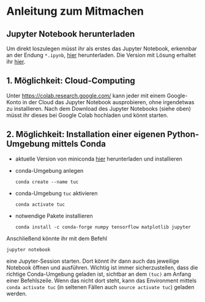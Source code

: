 # Anleitung zum Mitmachen

## Jupyter Notebook herunterladen

Um direkt loszulegen müsst ihr als erstes das Jupyter Notebook, erkennbar an der Endung `*.ipynb`, <a href="https://raw.githubusercontent.com/janblechschmidt/TUC_Tage/master/TUC_Tage_2020_Mathe_und_KI.ipynb" download>hier</a> herunterladen.
Die Version mit Lösung erhaltet ihr <a href="https://raw.githubusercontent.com/janblechschmidt/TUC_Tage/master/TUC_Tage_2020_Mathe_und_KI_complete.ipynb" download>hier</a>.

## 1. Möglichkeit: Cloud-Computing

Unter https://colab.research.google.com/ kann jeder mit einem Google-Konto in der Cloud das Jupyter Notebook ausprobieren, ohne irgendetwas zu installieren. Nach dem Download des Jupyter Notebooks (siehe oben) müsst ihr dieses bei Google Colab hochladen und könnt starten.

## 2. Möglichkeit: Installation einer eigenen Python-Umgebung mittels Conda
- aktuelle Version von miniconda [hier](https://docs.conda.io/en/latest/miniconda.html) herunterladen und installieren
- conda-Umgebung anlegen
  
      conda create --name tuc

- conda-Umgebung <code>tuc</code> aktivieren

      conda activate tuc

- notwendige Pakete installieren

      conda install -c conda-forge numpy tensorflow matplotlib jupyter

Anschließend könnte ihr mit dem Befehl

    jupyter notebook 

eine Jupyter-Session starten. Dort könnt ihr dann auch das jeweilige Notebook öffnen und ausführen.
Wichtig ist immer sicherzustellen, dass die richtige Conda-Umgebung geladen ist, sichtbar an dem `(tuc)` am Anfang einer Befehlszeile. Wenn das nicht dort steht, kann das Environment mittels `conda activate tuc` (in seltenen Fällen auch `source activate tuc`) geladen werden.

